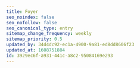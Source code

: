 ```yaml
---
title: Foyer
seo_noindex: false
seo_nofollow: false
seo_canonical_type: entry
sitemap_change_frequency: weekly
sitemap_priority: 0.5
updated_by: 34d4dc92-ec1a-4900-9a81-ed8dd8606f23
updated_at: 1608751884
id: 3929ec6f-a931-441c-a8c2-95084169e293
---
```

